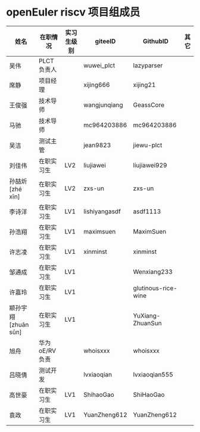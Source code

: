 # openEuler riscv 项目组成员

| 姓名                   | 在职情况   | 实习生级别 | giteeID       | GithubID            | 其它 |
| ---------------------- | ---------- | ---------- | ------------- | ------------------- | ---- |
| 吴伟                   | PLCT负责人 |            | wuwei_plct    | lazyparser |      |
| 席静                   | 项目经理   |            | xijing666     | xijing21            |      |
| 王俊强                 | 技术导师   |            | wangjunqiang | GeassCore |      |
| 马驰                   | 技术导师   |            | mc964203886   | mc964203886         |      |
| 吴洁                   | 测试主管   |            | jean9823      | jiewu-plct          |      |
| 刘佳伟                 | 在职实习生 | LV2        | liujiawei     | liujiawei929        |      |
| 孙喆炘  [zhé xīn]      | 在职实习生 | LV2        | zxs-un      | zxs-un              |      |
| 李诗洋                 | 在职实习生 | LV1 | lishiyangasdf | asdf1113            |      |
| 孙浩翔                 | 在职实习生 | LV1 | maximsuen     | MaximSuen           |      |
| 许志凌                 | 在职实习生 | LV1 | xinminst  | xinminst            |      |
| 邹通成                 | 在职实习生 | LV1 |               | Wenxiang233         |      |
| 许嘉玲                 | 在职实习生 | LV1 |               | glutinous-rice-wine |      |
| 颛孙宇翔   [zhuān sūn] | 在职实习生 | LV1 |               | YuXiang-ZhuanSun    |      |
| 旭舟                 | 华为 oE/RV 负责       |  | whoisxxx      |      whoisxxx      |      |
| 吕晓倩                 | 测试开发       |  | lvxiaoqian      |      lvxiaoqian555      |      |
| 高世豪                 | 在职实习生 | LV1 | ShihaoGao     | ShiHaoGao           |    |
| 袁政                   |在职实习生  | LV1 | YuanZheng612  | YuanZheng612        |     |
